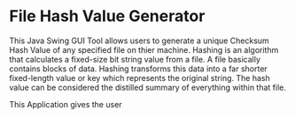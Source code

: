 # File Hash Value Generator
This Java Swing GUI Tool allows users to generate a unique Checksum Hash Value of any specified file on thier machine. Hashing is an algorithm that calculates a fixed-size bit string value from a file. A file basically contains blocks of data. Hashing transforms this data into a far shorter fixed-length value or key which represents the original string. The hash value can be considered the distilled summary of everything within that file.

This Application gives the user 
